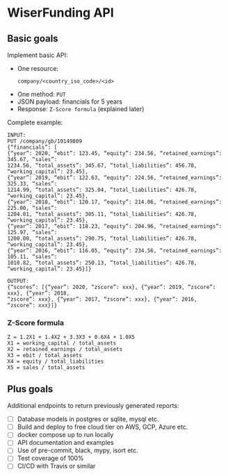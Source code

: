 # WiserFunding API
## Basic goals

Implement basic API:
- One resource: 
  ```
  company/<country_iso_code>/<id>
  ```
- One method: `PUT`
- JSON payload: financials for 5 years
- Response: `Z-Score formula` (explained later)

Complete example:
```
INPUT:
PUT /company/gb/10149809
{“financials”: [
{“year”: 2020, “ebit”: 123.45, “equity”: 234.56, “retained_earnings”: 345.67, “sales”:
1234.56, “total_assets”: 345.67, “total_liabilities”: 456.78, “working_capital”: 23.45},
{“year”: 2019, “ebit”: 122.63, “equity”: 224.56, “retained_earnings”: 325.33, “sales”:
1214.99, “total_assets”: 325.04, “total_liabilities”: 426.78, “working_capital”: 23.45},
{“year”: 2018, “ebit”: 120.17, “equity”: 214.06, “retained_earnings”: 225.00, “sales”:
1204.01, “total_assets”: 305.11, “total_liabilities”: 426.78, “working_capital”: 23.45},
{“year”: 2017, “ebit”: 118.23, “equity”: 204.96, “retained_earnings”: 125.97, “sales”:
1200.00, “total_assets”: 290.75, “total_liabilities”: 426.78, “working_capital”: 23.45},
{“year”: 2016, “ebit”: 116.05, “equity”: 234.56, “retained_earnings”: 105.11, “sales”:
1010.82, “total_assets”: 250.13, “total_liabilities”: 426.78, “working_capital”: 23.45}]}

OUTPUT:
{“scores”: [{“year”: 2020, “zscore”: xxx}, {“year”: 2019, “zscore”: xxx}, {“year”: 2018,
“zscore”: xxx}, {“year”: 2017, “zscore”: xxx}, {“year”: 2016, “zscore”: xxx}]}
```

### Z-Score formula
```
Z = 1.2X1 + 1.4X2 + 3.3X3 + 0.6X4 + 1.0X5
X1 = working_capital / total_assets
X2 = retained_earnings / total_assets
X3 = ebit / total_assets
X4 = equity / total_liabilities
X5 = sales / total_assets
```

## Plus goals
Additional endpoints to return previously generated reports:

- [ ] Database models in postgres or sqlite, mysql etc.
- [ ] Build and deploy to free cloud tier on AWS, GCP, Azure etc.
- [ ] docker compose up to run locally
- [ ] API documentation and examples
- [ ] Use of pre-commit, black, mypy, isort etc.
- [ ] Test coverage of 100%
- [ ] CI/CD with Travis or similar
